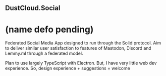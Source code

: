 ## DustCloud.Social
# (name defo pending)
Federated Social Media App designed to run through the Solid protocol. Aim to deliver similar user satisfaction to features of Mastodon, Discord and Lemmy.ml through a federated model.

Plan to use largely TypeScript with Electron.
But, I have very little web dev experience. So, design experience + suggestions = welcome
